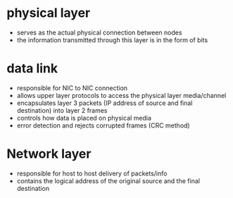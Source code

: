 # physical layer
- serves as the actual physical connection between nodes
- the information transmitted through this layer is in the form of bits

# data link
- responsible for NIC to NIC connection
- allows upper layer protocols to access the physical layer media/channel  
- encapsulates layer 3 packets (IP address of source and final destination) into layer 2 frames
- controls how data is placed on physical media
- error detection and rejects corrupted frames (CRC method)

# Network layer
- responsible for host to host delivery of packets/info
- contains the logical address of the original source and the final destination